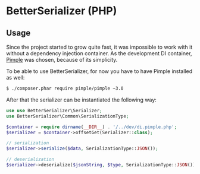 # BetterSerializer (PHP)

## Usage

Since the project started to grow quite fast, it was impossible to work with it without a dependency injection container.
As the development DI container, [Pimple](https://pimple.symfony.com/) was chosen, because of its simplicity.

To be able to use BetterSerializer, for now you have to have Pimple installed as well:

```bash
$ ./composer.phar require pimple/pimple ~3.0
``` 

After that the serializer can be instantiated the following way:

```php
use use BetterSerializer\Serializer;
use BetterSerializer\Common\SerializationType;

$container = require dirname(__DIR__) . '/../dev/di.pimple.php';
$serializer = $container->offsetGet(Serializer::class);

// serialization
$serializer->serialize($data, SerializationType::JSON());

// deserialization
$serializer->deserialize($jsonString, $type, SerializationType::JSON());
```

